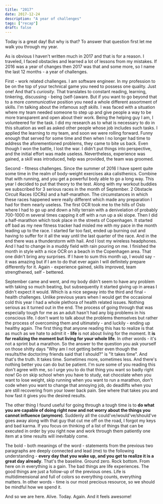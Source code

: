 ```yaml
---
title: "2017"
date: 2017-12-24
description: "A year of challenges"
tags: ["recap"]
draft: false
---
```


Today is a great day! But why is that? To answer that question first let me walk you through my year.

As is obvious I haven't written much in 2017 and that is for a reason. 
I traveled, I faced obstacles and learned a lot of lessons from my mistakes. 
If 2016 was a year of changes then 2017 was that and some more, so I name the last 12 months - a year of challenges.

First - work related challenges. I am software engineer. 
In my profession to be on the top of your technical game you need to possess one quality. Just one! 
And that's _curiosity_. That translates to constant reading, learning, tinkering, discussing - being (self-)aware.
But if you want to go beyond that to a more _communicative_ position you need a whole different assortment of skills. 
I'm talking about the infamous _soft skills_. 
I was faced with a situation where my team needed someone to step up and give people a way to be more transparent 
and open about their work. Being the helping guy I am, I volunteered for the task. 
I did my research as to what is necessary to do in this situation as well as asked other people whose job includes 
such tasks. 
I applied the learning to my team, and soon we were rolling forward. Funny enough that served for some time 
and then when I no longer had time to address the aforementioned problems, they came to bite us back. 
Even though I won the battle, I lost the war. I didn't put things into perspective, 
and the initial effort was made useless. 
Nevertheless, experience was gained, a skill was introduced, help was provided, the team was groomed.

Second - fitness challenges. Since the summer of 2016 I have spent quite some time in the realm of body-weight 
exercises aka calisthenics. Combine that with running, and you get a powerful body able to go a long way. 
This year I decided to put that theory to the test. Along with my workout buddies we subscribed for 3 serious races 
in the month of September. 
2 Obstacle Circuit Races (OCRs) and a half-marathon. 
The circumstances in which these races happened were really different which made any preparation I had for them 
nearly useless.
The first OCR took me to the hills of Oslo where I had to go up and down a hilly terrain with a denivelation of 
probably 700-1000 m several times capping it off with a run up a ski slope.
Then I did a half-marathon which took place in the streets of Copenhagen. 
It started off bad as my new fitness tracker had misled me with my pace in the month leading up to the race. 
I started far too fast, ended up burning out and having to suffer for it all the way until the last quarter of the race. 
And in the end there was a thunderstorm with hail. And I lost my wireless headphones. 
And I had to change in a muddy field with rain pouring on me.
I finished the month in style with a nice OCR on a beach in the Copenhagen area. That one didn't bring any surprises. 
If I have to sum this month up, I would say - it was amazing but if I am to do that ever again 
I will definitely prepare differently for it. Again - experience gained, skills improved, team strengthened, self - bettered.

September came and went, and my body didn't seem to have any problem with taking so much beating,
but subsequently it started giving up in areas I didn't expect it would. 
Which is a nice segway into the third and final - health challenges. 
Unlike previous years when I would get the occasional cold this year I had a whole plethora of health related issues. 
Nothing serious as it turned out in the end. 
The process of going through that was especially tough for me as an adult hasn't had any big problems in 
his conscious life. 
I don't want to talk about the problems themselves but rather the process of overcoming them and ultimately - 
and luckily - ending up healthy again. 
The first thing that anyone reading this has to realize is that as much as we hate to admit it - __life__ is not about 
living for the moment. It __is for realizing the moment but living for your whole life__. 
In other words - it's not a sprint but a marathon. 
So the answer to the question you ask yourself on those shitty days 
"Why am I not getting better even though the results/the doctor/my friends said that I should?" is "It takes time". 
And that's the truth. It takes time. Sometimes more, sometimes less. 
And there's nothing better you can do but be patient. 
I'm sure some of you reading this don't agree with me, so I urge you to do that thing you want so badly right now! 
Go on skip school when you have to study, eat chocolate when you want to lose weight, 
skip running when you want to run a marathon, don't code when you want to change that annoying job, 
do deadlifts when you are still recovering from your lower back pain. 
See where that takes you and how fast it gives you the desired results.

The other thing I found useful for going through a tough time is to 
__do what you are capable of doing right now and not worry about the things you cannot influence (anymore)__. 
Suddenly all the could've/would've/should've goes away along with that guy that cut me off on the road, 
I forgot my keys and bad karma. 
If you focus on thinking of a list of things that can be executed in order by you right now 
and work through them patiently one item at a time results will inevitably come.

The bold - both meanings of the word - statements from the previous two paragraphs are deeply connected 
and lead (me) to the following understanding - __every day that you wake up, 
and you get to realize it is a great day already__. That's the baseline. Ground zero. Rock bottom. 
From here on in everything is a gain. The bad things are life experiences. 
The good things are just a follow-up of the previous ones. 
Life is multidimensional and full of colors so everything counts, everything matters. 
In other words - time is our most precious resource, so we should be mindful how we spend it.  

And so we are here. Alive. Today. Again. And it feels awesome!
